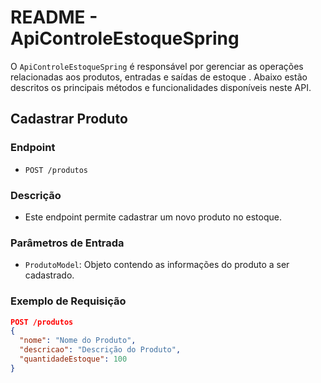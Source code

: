 # README - ApiControleEstoqueSpring
O `ApiControleEstoqueSpring` é responsável por gerenciar as operações relacionadas aos produtos, entradas e saídas de estoque . Abaixo estão descritos os principais métodos e funcionalidades disponíveis neste API.

## Cadastrar Produto

### Endpoint
- `POST /produtos`

### Descrição
- Este endpoint permite cadastrar um novo produto no estoque.

### Parâmetros de Entrada
- `ProdutoModel`: Objeto contendo as informações do produto a ser cadastrado.

### Exemplo de Requisição
```json
POST /produtos
{
  "nome": "Nome do Produto",
  "descricao": "Descrição do Produto",
  "quantidadeEstoque": 100
}
